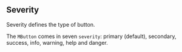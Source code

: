 ## Severity

Severity defines the type of button.

The `MButton` comes in seven `severity`: primary (default), secondary, success, info, warning, help and danger.

<!--@include: ./severities/primary.md-->
<!--@include: ./severities/secondary.md-->
<!--@include: ./severities/success.md-->
<!--@include: ./severities/info.md-->
<!--@include: ./severities/warning.md-->
<!--@include: ./severities/help.md-->
<!--@include: ./severities/danger.md-->
